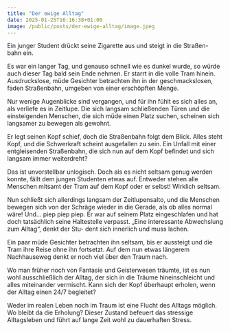 ```yaml
---
title: "Der ewige Alltag"
date: 2025-01-25T16:16:38+01:00
image: /public/posts/der-ewige-alltag/image.jpeg
---
```


Ein junger Student drückt seine Zigarette aus und steigt in die Straßen-
bahn ein.

Es war ein langer Tag, und genauso schnell wie es dunkel
wurde, so würde auch dieser Tag bald sein Ende nehmen. Er starrt in die
volle Tram hinein. Ausdruckslose, müde Gesichter betrachten ihn in der
geschmackslosen, faden Straßenbahn, umgeben von einer erschöpften
Menge.

Nur wenige Augenblicke sind vergangen, und für ihn fühlt es
sich alles an, als verliefe es in Zeitlupe. Die sich langsam schließenden
Türen und die einsteigenden Menschen, die sich müde einen Platz
suchen, scheinen sich langsamer zu bewegen als gewohnt.

Er legt seinen
Kopf schief, doch die Straßenbahn folgt dem Blick. Alles steht Kopf,
und die Schwerkraft scheint ausgefallen zu sein. Ein Unfall mit einer
entgleisenden Straßenbahn, die sich nun auf dem Kopf befindet und sich
langsam immer weiterdreht?

Das ist unvorstellbar unlogisch. Doch als es
nicht seltsam genug werden konnte, fällt dem jungen Studenten etwas
auf. Entweder stehen alle Menschen mitsamt der Tram auf dem Kopf
oder er selbst! Wirklich seltsam.

Nun schließt sich allerdings langsam der
Zeitlupensalto, und die Menschen bewegen sich von der Schräge wieder
in die Gerade, als ob alles normal wäre! Und… piep piep piep. Er war
auf seinem Platz eingeschlafen und hat doch tatsächlich seine Haltestelle
verpasst. „Eine interessante Abwechslung zum Alltag“, denkt der Stu-
dent sich innerlich und muss lachen.

Ein paar müde Gesichter betrachten
ihn seltsam, bis er aussteigt und die Tram ihre Reise ohne ihn fortsetzt.
Auf dem nun etwas längerem Nachhauseweg denkt er noch viel über den
Traum nach.

Wo man früher noch von Fantasie und Geisterwesen
träumte, ist es nun wohl ausschließlich der Alltag, der sich in die Träume
hineinschleicht und alles miteinander vermischt. Kann sich der Kopf
überhaupt erholen, wenn der Alltag einen 24/7 begleitet?

Weder im realen Leben noch im Traum ist eine Flucht des Alltags möglich. Wo bleibt
da die Erholung? Dieser Zustand befeuert das stressige Alltagsleben und
führt auf lange Zeit wohl zu dauerhaften Stress.
